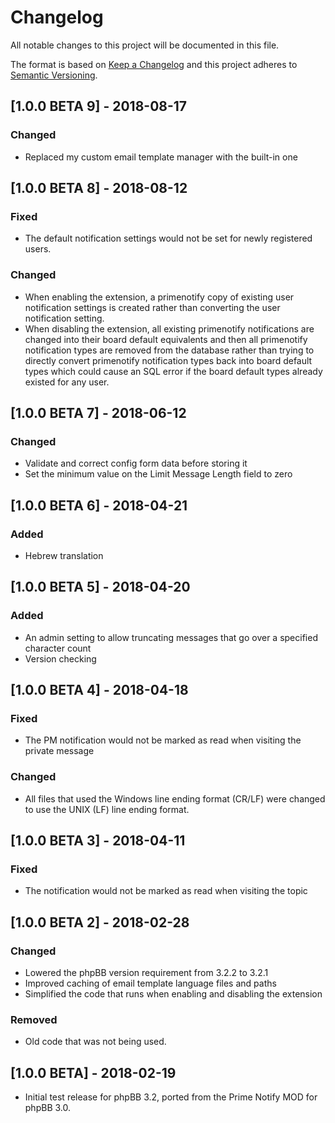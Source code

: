 # Changelog
All notable changes to this project will be documented in this file.

The format is based on [Keep a Changelog](http://keepachangelog.com/en/1.0.0/)
and this project adheres to [Semantic Versioning](http://semver.org/spec/v2.0.0.html).

## [1.0.0 BETA 9] - 2018-08-17
### Changed
- Replaced my custom email template manager with the built-in one

## [1.0.0 BETA 8] - 2018-08-12
### Fixed
- The default notification settings would not be set for newly registered users.

### Changed
- When enabling the extension, a primenotify copy of existing user notification settings is created rather than converting the user notification setting.
- When disabling the extension, all existing primenotify notifications are changed into their board default equivalents and then all primenotify notification types are removed from the database rather than trying to directly convert primenotify notification types back into board default types which could cause an SQL error if the board default types already existed for any user.

## [1.0.0 BETA 7] - 2018-06-12
### Changed
- Validate and correct config form data before storing it
- Set the minimum value on the Limit Message Length field to zero

## [1.0.0 BETA 6] - 2018-04-21
### Added
- Hebrew translation

## [1.0.0 BETA 5] - 2018-04-20
### Added
- An admin setting to allow truncating messages that go over a specified character count
- Version checking

## [1.0.0 BETA 4] - 2018-04-18
### Fixed
- The PM notification would not be marked as read when visiting the private message

### Changed
- All files that used the Windows line ending format (CR/LF) were changed to use the UNIX (LF) line ending format.

## [1.0.0 BETA 3] - 2018-04-11
### Fixed
- The notification would not be marked as read when visiting the topic

## [1.0.0 BETA 2] - 2018-02-28
### Changed
- Lowered the phpBB version requirement from 3.2.2 to 3.2.1
- Improved caching of email template language files and paths
- Simplified the code that runs when enabling and disabling the extension

### Removed
- Old code that was not being used.

## [1.0.0 BETA] - 2018-02-19
- Initial test release for phpBB 3.2, ported from the Prime Notify MOD for phpBB 3.0.